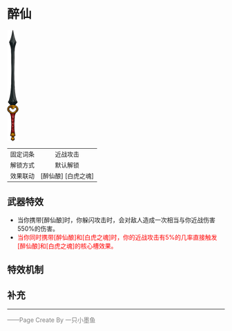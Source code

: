 # 醉仙

![醉仙](../Img/Texture2D_Sword/醉仙.png)

|||
|:----:|:----:|
|固定词条|近战攻击|
|解锁方式|默认解锁|
|效果联动|[醉仙酿] [白虎之魂]|


## 武器特效
- 当你携带[醉仙酿]时，你躲闪攻击时，会对敌人造成一次相当与你近战伤害550%的伤害。
- <font color=red>当你同时携带[醉仙酿]和[白虎之魂]时，你的近战攻击有5%的几率直接触发[醉仙酿]和[白虎之魂]的核心槽效果。</font>

## 特效机制

## 补充

---

<font color=grey>——Page Create By 一只小墨鱼</font>
